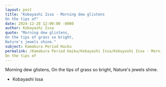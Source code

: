```yaml
---
layout: post
title: "Kobayashi Issa - Morning dew glistens
On the tips of"
date: 2024-12-28 12:00:00 -0000
author: Kobayashi Issa
quote: "Morning dew glistens,
On the tips of grass so bright,
Nature's jewels shine."
subject: Kamakura Period Haiku
permalink: /Kamakura Period Haiku/Kobayashi Issa/Kobayashi Issa - Morning dew glistens
On the tips of
---
```


Morning dew glistens,
On the tips of grass so bright,
Nature's jewels shine.

- Kobayashi Issa
